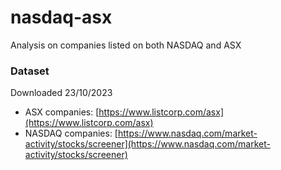 # nasdaq-asx
Analysis on companies listed on both NASDAQ and ASX


### Dataset
Downloaded 23/10/2023
- ASX companies: [https://www.listcorp.com/asx](https://www.listcorp.com/asx)
- NASDAQ companies: [https://www.nasdaq.com/market-activity/stocks/screener](https://www.nasdaq.com/market-activity/stocks/screener)